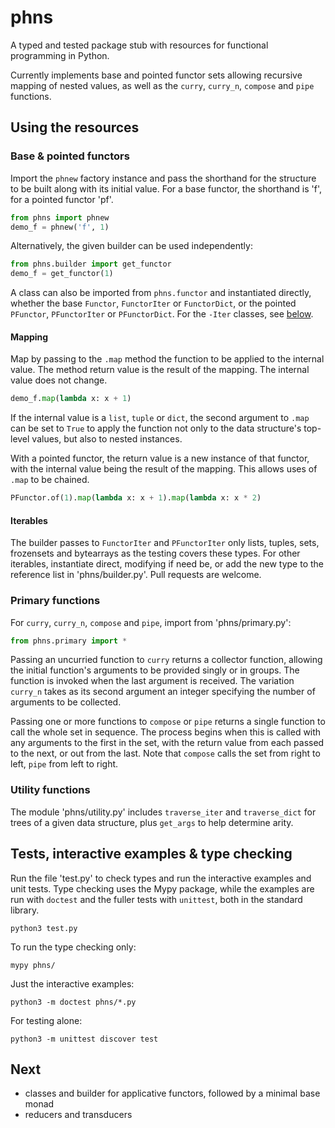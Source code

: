 # phns

A typed and tested package stub with resources for functional programming in Python.

Currently implements base and pointed functor sets allowing recursive mapping of nested values, as well as the `curry`, `curry_n`, `compose` and `pipe` functions.

## Using the resources

### Base & pointed functors

Import the `phnew` factory instance and pass the shorthand for the structure to be built along with its initial value. For a base functor, the shorthand is 'f', for a pointed functor 'pf'.

```python
from phns import phnew
demo_f = phnew('f', 1)
```

Alternatively, the given builder can be used independently:

```python
from phns.builder import get_functor
demo_f = get_functor(1)
```

A class can also be imported from `phns.functor` and instantiated directly, whether the base `Functor`, `FunctorIter` or `FunctorDict`, or the pointed `PFunctor`, `PFunctorIter` or `PFunctorDict`. For the `-Iter` classes, see [below](#iterable-values).

#### Mapping

Map by passing to the `.map` method the function to be applied to the internal value. The method return value is the result of the mapping. The internal value does not change.

```python
demo_f.map(lambda x: x + 1)
```

If the internal value is a `list`, `tuple` or `dict`, the second argument to `.map` can be set to `True` to apply the function not only to the data structure's top-level values, but also to nested instances.

With a pointed functor, the return value is a new instance of that functor, with the internal value being the result of the mapping. This allows uses of `.map` to be chained.

```python
PFunctor.of(1).map(lambda x: x + 1).map(lambda x: x * 2)
```

#### Iterables

The builder passes to `FunctorIter` and `PFunctorIter` only lists, tuples, sets, frozensets and bytearrays as the testing covers these types. For other iterables, instantiate direct, modifying if need be, or add the new type to the reference list in 'phns/builder.py'. Pull requests are welcome.

### Primary functions

For `curry`, `curry_n`, `compose` and `pipe`, import from 'phns/primary.py':

```python
from phns.primary import *
```

Passing an uncurried function to `curry` returns a collector function, allowing the initial function's arguments to be provided singly or in groups. The function is invoked when the last argument is received. The variation `curry_n` takes as its second argument an integer specifying the number of arguments to be collected.

Passing one or more functions to `compose` or `pipe` returns a single function to call the whole set in sequence. The process begins when this is called with any arguments to the first in the set, with the return value from each passed to the next, or out from the last. Note that `compose` calls the set from right to left, `pipe` from left to right.

### Utility functions

The module 'phns/utility.py' includes `traverse_iter` and `traverse_dict` for trees of a given data structure, plus `get_args` to help determine arity.

## Tests, interactive examples & type checking

Run the file 'test.py' to check types and run the interactive examples and unit tests. Type checking uses the Mypy package, while the examples are run with `doctest` and the fuller tests with `unittest`, both in the standard library.

```shell
python3 test.py
```

To run the type checking only:

```shell
mypy phns/
```

Just the interactive examples:

```shell
python3 -m doctest phns/*.py
```

For testing alone:

```shell
python3 -m unittest discover test
```

## Next

- classes and builder for applicative functors, followed by a minimal base monad
- reducers and transducers
